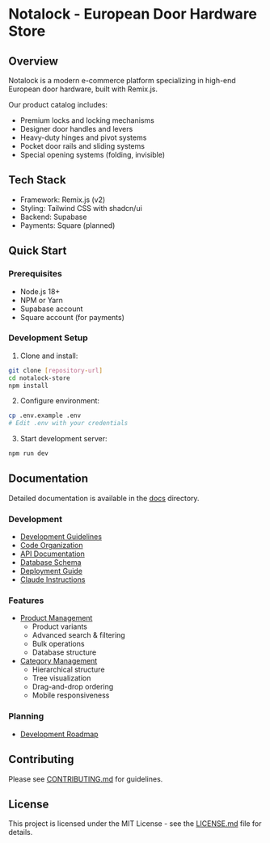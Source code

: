 # Notalock - European Door Hardware Store

## Overview
Notalock is a modern e-commerce platform specializing in high-end European door hardware, built with Remix.js.

Our product catalog includes:
- Premium locks and locking mechanisms
- Designer door handles and levers
- Heavy-duty hinges and pivot systems
- Pocket door rails and sliding systems
- Special opening systems (folding, invisible)

## Tech Stack
- Framework: Remix.js (v2)
- Styling: Tailwind CSS with shadcn/ui
- Backend: Supabase
- Payments: Square (planned)

## Quick Start

### Prerequisites
- Node.js 18+
- NPM or Yarn
- Supabase account
- Square account (for payments)

### Development Setup
1. Clone and install:
```bash
git clone [repository-url]
cd notalock-store
npm install
```

2. Configure environment:
```bash
cp .env.example .env
# Edit .env with your credentials
```

3. Start development server:
```bash
npm run dev
```

## Documentation

Detailed documentation is available in the [docs](./docs/README.md) directory.

### Development
- [Development Guidelines](./docs/development/guidelines.md)
- [Code Organization](./docs/development/code-organization.md)
- [API Documentation](./docs/api.md)
- [Database Schema](./docs/database.md)
- [Deployment Guide](./docs/deployment.md)
- [Claude Instructions](./docs/development/claude-instructions.md)

### Features
- [Product Management](./docs/features/product-management.md)
  - Product variants
  - Advanced search & filtering
  - Bulk operations
  - Database structure
- [Category Management](./docs/features/category-management.md)
  - Hierarchical structure
  - Tree visualization
  - Drag-and-drop ordering
  - Mobile responsiveness

### Planning
- [Development Roadmap](./docs/roadmap/development-plan.md)

## Contributing
Please see [CONTRIBUTING.md](./CONTRIBUTING.md) for guidelines.

## License
This project is licensed under the MIT License - see the [LICENSE.md](./LICENSE.md) file for details.